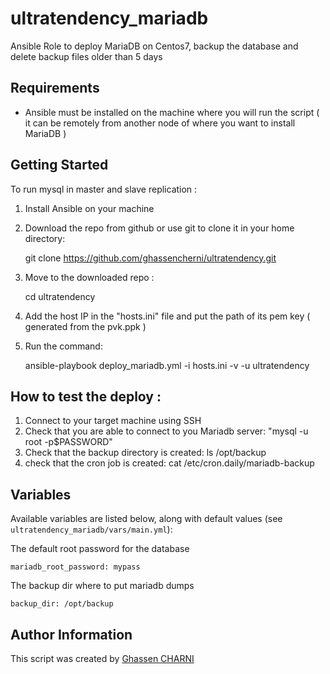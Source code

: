 # ultratendency_mariadb
Ansible Role to deploy MariaDB on Centos7, backup the database and delete backup files older than 5 days



## Requirements

- Ansible must be installed on the machine where you will run the script ( it can be remotely from another node of where you want to install MariaDB )

## Getting Started

To run mysql in master and slave replication :

  1. Install Ansible on your machine
  
  2. Download the repo from github or use git to clone it in your home directory: 

     git clone https://github.com/ghassencherni/ultratendency.git
  
  
  3. Move to the downloaded repo : 

     cd ultratendency
  
  
  4. Add the host IP in the "hosts.ini" file and put the path of its pem key ( generated from the pvk.ppk ) 
  
  5. Run the command: 
     
     ansible-playbook deploy_mariadb.yml -i hosts.ini -v -u ultratendency



## How to test the deploy :

   1. Connect to your target machine using SSH
   2. Check that you are able to connect to you Mariadb server: "mysql -u root -p$PASSWORD"
   3. Check that the backup directory is created: ls /opt/backup
   4. check that the cron job is created: cat /etc/cron.daily/mariadb-backup


## Variables

Available variables are listed below, along with default values (see `ultratendency_mariadb/vars/main.yml`):


The default root password for the database

    mariadb_root_password: mypass

    

The backup dir where to put mariadb dumps 

    backup_dir: /opt/backup




## Author Information

This script  was created by [Ghassen CHARNI](https://github.com/ghassencherni/)
